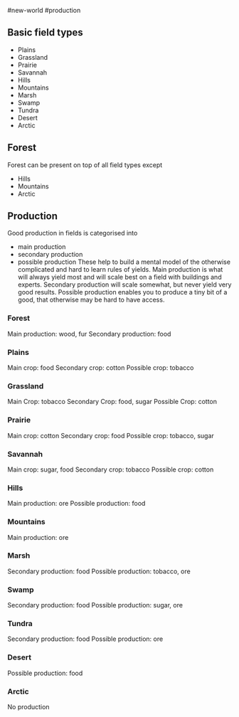 #new-world #production
## Basic field types
- Plains
- Grassland
- Prairie
- Savannah
- Hills
- Mountains
- Marsh
- Swamp
- Tundra
- Desert
- Arctic
## Forest
Forest can be present on top of all field types except
- Hills
- Mountains
- Arctic
## Production
Good production in fields is categorised into
- main production
- secondary production
- possible production
These help to build a mental model of the otherwise complicated and hard to learn rules of yields. Main production is what will always yield most and will scale best on a field with buildings and experts. Secondary production will scale somewhat, but never yield very good results. Possible production enables you to produce a tiny bit of a good, that otherwise may be hard to have access.

### Forest
Main production: wood, fur
Secondary production: food
### Plains
Main crop: food
Secondary crop: cotton
Possible crop: tobacco
### Grassland
Main Crop: tobacco
Secondary Crop: food, sugar
Possible Crop: cotton
### Prairie
Main crop: cotton
Secondary crop: food
Possible crop: tobacco, sugar
### Savannah
Main crop: sugar, food
Secondary crop: tobacco
Possible crop: cotton
### Hills
Main production: ore
Possible production: food
### Mountains
Main production: ore
### Marsh
Secondary production: food
Possible production: tobacco, ore
### Swamp
Secondary production: food
Possible production: sugar, ore
### Tundra
Secondary production: food
Possible production: ore
### Desert
Possible production: food
### Arctic
No production
